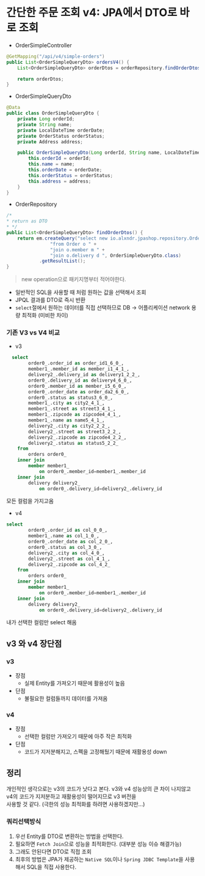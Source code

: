 # 간단한 주문 조회 v4: JPA에서 DTO로 바로 조회

- OrderSimpleController
```java
@GetMapping("/api/v4/simple-orders")
public List<OrderSimpleQueryDto> ordersV4() {
    List<OrderSimpleQueryDto> orderDtos = orderRepository.findOrderDtos();

    return orderDtos;
}
```

- OrderSimpleQueryDto
```java
@Data
public class OrderSimpleQueryDto {
    private Long orderId;
    private String name;
    private LocalDateTime orderDate;
    private OrderStatus orderStatus;
    private Address address;

    public OrderSimpleQueryDto(Long orderId, String name, LocalDateTime orderDate, OrderStatus orderStatus, Address address) {
        this.orderId = orderId;
        this.name = name;
        this.orderDate = orderDate;
        this.orderStatus = orderStatus;
        this.address = address;
    }
}
```

- OrderRepository
```java
/*
* return as DTO
* */
public List<OrderSimpleQueryDto> findOrderDtos() {
    return em.createQuery("select new io.alxndr.jpashop.repository.OrderSimpleQueryDto(o.id, o.member.name, o.orderDate, o.status, o.delivery.address) " +
                "from Order o " +
                "join o.member m " +
                "join o.delivery d ", OrderSimpleQueryDto.class)
            .getResultList();
}
```
> new operation으로 패키지명부터 적어야한다.
- 일반적인 SQL을 사용할 때 처럼 원하는 값을 선택해서 조회
- JPQL 결과를 DTO로 즉시 반환
- `select`절에서 원하는 데이터를 직접 선택하므로 DB -> 어플리케이션 network 용량 최적화 (미비한 차이)

### 기존 V3 vs V4 비교

- v3 
```sql
  select
        order0_.order_id as order_id1_6_0_,
        member1_.member_id as member_i1_4_1_,
        delivery2_.delivery_id as delivery1_2_2_,
        order0_.delivery_id as delivery4_6_0_,
        order0_.member_id as member_i5_6_0_,
        order0_.order_date as order_da2_6_0_,
        order0_.status as status3_6_0_,
        member1_.city as city2_4_1_,
        member1_.street as street3_4_1_,
        member1_.zipcode as zipcode4_4_1_,
        member1_.name as name5_4_1_,
        delivery2_.city as city2_2_2_,
        delivery2_.street as street3_2_2_,
        delivery2_.zipcode as zipcode4_2_2_,
        delivery2_.status as status5_2_2_ 
    from
        orders order0_ 
    inner join
        member member1_ 
            on order0_.member_id=member1_.member_id 
    inner join
        delivery delivery2_ 
            on order0_.delivery_id=delivery2_.delivery_id
```
모든 컬럼을 가지고옴


- v4
```sql
select
        order0_.order_id as col_0_0_,
        member1_.name as col_1_0_,
        order0_.order_date as col_2_0_,
        order0_.status as col_3_0_,
        delivery2_.city as col_4_0_,
        delivery2_.street as col_4_1_,
        delivery2_.zipcode as col_4_2_ 
    from
        orders order0_ 
    inner join
        member member1_ 
            on order0_.member_id=member1_.member_id 
    inner join
        delivery delivery2_ 
            on order0_.delivery_id=delivery2_.delivery_id
```
내가 선택한 컬럼만 select 해옴

## v3 와 v4 장단점

### v3
- 장점
    - 실제 Entity를 가져오기 때문에 활용성이 높음
- 단점 
    - 불필요한 컬럼들까지 데이터를 가져옴
### v4
- 장점
    - 선택한 컬럼만 가져오기 때문에 아주 작은 최적화
- 단점
    - 코드가 지저분해지고, 스펙을 고정해뒀기 때문에 재활용성 down


## 정리 
개인적인 생각으로는 v3의 코드가 낫다고 본다.
v3와 v4 성능상의 큰 차이 나지않고   
v4의 코드가 지저분하고 재활용성이 떨어지므로 v3 버전을   
사용할 것 같다. (극한의 성능 최적화를 하려면 사용하겠지만...)

### __쿼리선택방식__
1. 우선 Entity를 DTO로 변환하는 방법을 선택한다.
2. 필요하면 `Fetch Join`으로 성능을 최적화한다. (대부분 성능 이슈 해결가능)
3. 그래도 안된다면 DTO로 직접 조회
4. 최후의 방법은 JPA가 제공하는 `Native SQL`이나 `Spring JDBC Template`을 사용해서 SQL을 직접 사용한다.